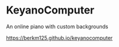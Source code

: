 # KeyanoComputer

An online piano with custom backgrounds

https://berkm125.github.io/keyanocomputer
